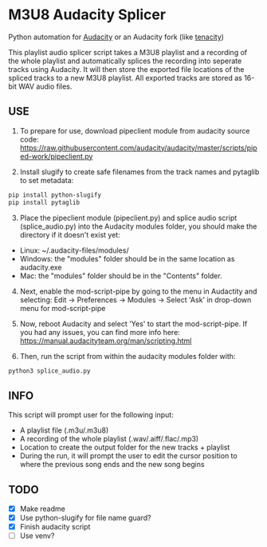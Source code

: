 # M3U8 Audacity Splicer

Python automation for [Audacity](https://www.audacityteam.org/) or an Audacity fork (like [tenacity](https://tenacityaudio.org/))

This playlist audio splicer script takes a M3U8 playlist and a recording of the whole playlist and automatically splices the recording into seperate tracks using Audacity. It will then store the exported file locations of the spliced tracks to a new M3U8 playlist. All exported tracks are stored as 16-bit WAV audio files.

## USE

1) To prepare for use, download pipeclient module from audacity source code:
https://raw.githubusercontent.com/audacity/audacity/master/scripts/piped-work/pipeclient.py

2) Install slugify to create safe filenames from the track names and pytaglib to set metadata:

```bash
pip install python-slugify
pip install pytaglib
```  

3) Place the pipeclient module (pipeclient.py) and splice audio script (splice_audio.py) into the Audacity modules folder, you should make the directory if it doesn't exist yet:
- Linux: ~/.audacity-files/modules/
- Windows: the "modules" folder should be in the same location as audacity.exe
- Mac: the "modules" folder should be in the "Contents" folder.

4) Next, enable the mod-script-pipe by going to the menu in Audactity and selecting:
Edit -> Preferences -> Modules -> Select 'Ask' in drop-down menu for mod-script-pipe

5) Now, reboot Audacity and select 'Yes' to start the mod-script-pipe. If you had any issues, you can find more info here: https://manual.audacityteam.org/man/scripting.html

6) Then, run the script from within the audacity modules folder with:

```bash
python3 splice_audio.py
```  

## INFO

This script will prompt user for the following input:
- A playlist file (.m3u/.m3u8)
- A recording of the whole playlist (.wav/.aiff/.flac/.mp3)
- Location to create the output folder for the new tracks + playlist
- During the run, it will prompt the user to edit the cursor position
  to where the previous song ends and the new song begins

## TODO

- [x] Make readme
- [x] Use python-slugify for file name guard?
- [x] Finish audacity script
- [ ] Use venv?

